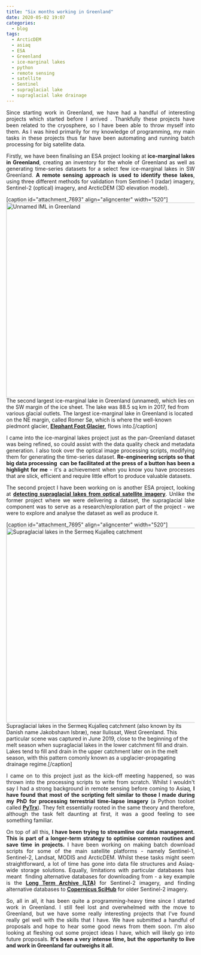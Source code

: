 ```yaml
---
title: "Six months working in Greenland"
date: 2020-05-02 19:07
categories:
  - blog
tags:
  - ArcticDEM
  - asiaq
  - ESA
  - Greenland
  - ice-marginal lakes
  - python
  - remote sensing
  - satellite
  - Sentinel
  - supraglacial lake
  - supraglacial lake drainage
---
```

<p style="text-align:justify;">Since starting work in Greenland, we have had a handful of interesting projects which started before I arrived . Thankfully these projects have been related to the cryosphere, so I have been able to throw myself into them. As I was hired primarily for my knowledge of programming, my main tasks in these projects thus far have been automating and running batch processing for big satellite data.</p>
<p style="text-align:justify;">Firstly, we have been finalising an ESA project looking at <strong>ice-marginal lakes in Greenland</strong>, creating an inventory for the whole of Greenland as well as generating time-series datasets for a select few ice-marginal lakes in SW Greenland. <strong>A remote sensing approach is used to identify these lakes</strong>, using three different methods for validation from Sentinel-1 (radar) imagery, Sentinel-2 (optical) imagery, and ArcticDEM (3D elevation model).</p>


[caption id="attachment_7693" align="aligncenter" width="520"]<img class="alignnone  wp-image-7693" src="https://pennyhow.files.wordpress.com/2020/05/img_5367.jpg" alt="Unnamed IML in Greenland" width="520" height="520" /> The second largest ice-marginal lake in Greenland (unnamed), which lies on the SW margin of the ice sheet. The lake was 88.5 sq km in 2017, fed from various glacial outlets. The largest ice-marginal lake in Greenland is located on the NE margin, called Romer Sø, which is where the well-known piedmont glacier, <strong><span style="text-decoration:underline;"><a href="https://earthobservatory.nasa.gov/images/85303/elephant-foot-glacier" target="_blank" rel="noopener">Elephant Foot Glacier</a></span></strong>, flows into.[/caption]
<p style="text-align:justify;">I came into the ice-marginal lakes project just as the pan-Greenland dataset was being refined, so could assist with the data quality check and metadata generation. I also took over the optical image processing scripts, modifying them for generating the time-series dataset. <strong>Re-engineering scripts so that big data processing  can be facilitated at the press of a button has been a highlight for me</strong> - it's a achievement when you know you have processes that are slick, efficient and require little effort to produce valuable datasets.</p>
<p style="text-align:justify;">The second project I have been working on is another ESA project, looking at <strong><span style="text-decoration:underline;"><a href="http://esa-icesheets-greenland-cci.org/index.php?q=SGL" target="_blank" rel="noopener">detecting supraglacial lakes from optical satellite imagery</a></span></strong>. Unlike the former project where we were delivering a dataset, the supraglacial lake component was to serve as a research/exploration part of the project - we were to explore and analyse the dataset as well as produce it.</p>


[caption id="attachment_7695" align="aligncenter" width="520"]<img class="alignnone  wp-image-7695" src="https://pennyhow.files.wordpress.com/2020/05/img_5377.jpg" alt="Supraglacial lakes in the Sermeq Kujalleq catchment" width="520" height="520" /> Supraglacial lakes in the Sermeq Kujalleq catchment (also known by its Danish name Jakobshavn Isbræ), near Ilulissat, West Greenland. This particular scene was captured in June 2019, close to the beginning of the melt season when supraglacial lakes in the lower catchment fill and drain. Lakes tend to fill and drain in the upper catchment later on in the melt season, with this pattern comonly known as a upglacier-propagating drainage regime.[/caption]
<p style="text-align:justify;">I came on to this project just as the kick-off meeting happened, so was thrown into the processing scripts to write from scratch. Whilst I wouldn't say I had a strong background in remote sensing before coming to Asiaq, <strong>I have found that most of the scripting felt similar to those I made during my PhD for processing terrestrial time-lapse imagery </strong>(a Python toolset called <strong><span style="text-decoration:underline;"><a href="https://github.com/PennyHow/PyTrx" target="_blank" rel="noopener">PyTrx</a></span></strong>). They felt essentially rooted in the same theory and therefore, although the task felt daunting at first, it was a good feeling to see something familiar.</p>
<p style="text-align:justify;">On top of all this, <strong>I have been trying to streamline our data management. This is part of a longer-term strategy to optimise common routines and save time in projects.</strong> I have been working on making batch download scripts for some of the main satellite platforms - namely Sentinel-1, Sentinel-2, Landsat, MODIS and ArcticDEM. Whilst these tasks might seem straightforward, a lot of time has gone into data file structures and Asiaq-wide storage solutions. Equally, limitations with particular databases has meant  finding alternative databases for downloading from - a key example is the <span style="text-decoration:underline;"><strong><a href="https://scihub.copernicus.eu/userguide/LongTermArchive" target="_blank" rel="noopener">Long Term Archive (LTA)</a></strong></span> for Sentinel-2 imagery, and finding alternative databases to <span style="text-decoration:underline;"><strong><a href="https://scihub.copernicus.eu/" target="_blank" rel="noopener">Copernicus SciHub</a></strong></span> for older Sentinel-2 imagery.</p>
<p style="text-align:justify;">So, all in all, it has been quite a programming-heavy time since I started work in Greenland. I still feel lost and overwhelmed with the move to Greenland, but we have some really interesting projects that I've found really gel well with the skills that I have. We have submitted a handful of proposals and hope to hear some good news from them soon. I'm also looking at fleshing out some project ideas I have, which will likely go into future proposals. <strong>It's been a very intense time, but the opportunity to live and work in Greenland far outweighs it all. </strong></p>
